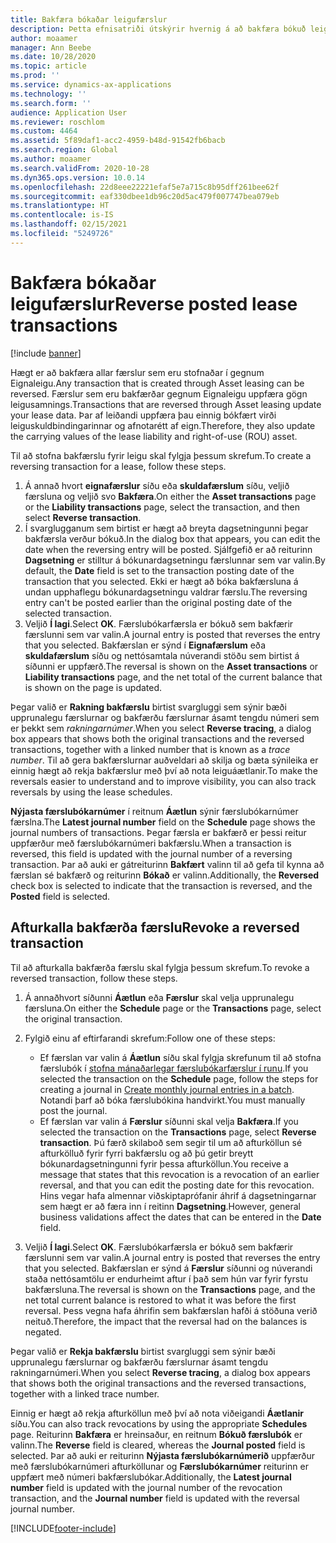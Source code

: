 ```yaml
---
title: Bakfæra bókaðar leigufærslur
description: Þetta efnisatriði útskýrir hvernig á að bakfæra bókuð leiguviðskipti. Hægt er að bakfæra allar færslur sem eru stofnaðar í gegnum Eignaleigu.
author: moaamer
manager: Ann Beebe
ms.date: 10/28/2020
ms.topic: article
ms.prod: ''
ms.service: dynamics-ax-applications
ms.technology: ''
ms.search.form: ''
audience: Application User
ms.reviewer: roschlom
ms.custom: 4464
ms.assetid: 5f89daf1-acc2-4959-b48d-91542fb6bacb
ms.search.region: Global
ms.author: moaamer
ms.search.validFrom: 2020-10-28
ms.dyn365.ops.version: 10.0.14
ms.openlocfilehash: 22d8eee22221efaf5e7a715c8b95dff261bee62f
ms.sourcegitcommit: eaf330dbee1db96c20d5ac479f007747bea079eb
ms.translationtype: HT
ms.contentlocale: is-IS
ms.lasthandoff: 02/15/2021
ms.locfileid: "5249726"
---
```

# <a name="reverse-posted-lease-transactions"></a><span data-ttu-id="d5a4a-104">Bakfæra bókaðar leigufærslur</span><span class="sxs-lookup"><span data-stu-id="d5a4a-104">Reverse posted lease transactions</span></span>

[!include [banner](../includes/banner.md)]

<span data-ttu-id="d5a4a-105">Hægt er að bakfæra allar færslur sem eru stofnaðar í gegnum Eignaleigu.</span><span class="sxs-lookup"><span data-stu-id="d5a4a-105">Any transaction that is created through Asset leasing can be reversed.</span></span> <span data-ttu-id="d5a4a-106">Færslur sem eru bakfærðar gegnum Eignaleigu uppfæra gögn leigusamnings.</span><span class="sxs-lookup"><span data-stu-id="d5a4a-106">Transactions that are reversed through Asset leasing update your lease data.</span></span> <span data-ttu-id="d5a4a-107">Þar af leiðandi uppfæra þau einnig bókfært virði leiguskuldbindingarinnar og afnotarétt af eign.</span><span class="sxs-lookup"><span data-stu-id="d5a4a-107">Therefore, they also update the carrying values of the lease liability and right-of-use (ROU) asset.</span></span>

<span data-ttu-id="d5a4a-108">Til að stofna bakfærslu fyrir leigu skal fylgja þessum skrefum.</span><span class="sxs-lookup"><span data-stu-id="d5a4a-108">To create a reversing transaction for a lease, follow these steps.</span></span>

1. <span data-ttu-id="d5a4a-109">Á annað hvort **eignafærslur** síðu eða **skuldafærslum** síðu, veljið færsluna og veljið svo **Bakfæra**.</span><span class="sxs-lookup"><span data-stu-id="d5a4a-109">On either the **Asset transactions** page or the **Liability transactions** page, select the transaction, and then select **Reverse transaction**.</span></span>
2. <span data-ttu-id="d5a4a-110">Í svarglugganum sem birtist er hægt að breyta dagsetningunni þegar bakfærsla verður bókuð.</span><span class="sxs-lookup"><span data-stu-id="d5a4a-110">In the dialog box that appears, you can edit the date when the reversing entry will be posted.</span></span> <span data-ttu-id="d5a4a-111">Sjálfgefið er að reiturinn **Dagsetning** er stilltur á bókunardagsetningu færslunnar sem var valin.</span><span class="sxs-lookup"><span data-stu-id="d5a4a-111">By default, the **Date** field is set to the transaction posting date of the transaction that you selected.</span></span> <span data-ttu-id="d5a4a-112">Ekki er hægt að bóka bakfærsluna á undan upphaflegu bókunardagsetningu valdrar færslu.</span><span class="sxs-lookup"><span data-stu-id="d5a4a-112">The reversing entry can't be posted earlier than the original posting date of the selected transaction.</span></span>
3. <span data-ttu-id="d5a4a-113">Veljið **Í lagi**.</span><span class="sxs-lookup"><span data-stu-id="d5a4a-113">Select **OK**.</span></span> <span data-ttu-id="d5a4a-114">Færslubókarfærsla er bókuð sem bakfærir færslunni sem var valin.</span><span class="sxs-lookup"><span data-stu-id="d5a4a-114">A journal entry is posted that reverses the entry that you selected.</span></span> <span data-ttu-id="d5a4a-115">Bakfærslan er sýnd í **Eignafærslum** eða **skuldafærslum** síðu og nettósamtala núverandi stöðu sem birtist á síðunni er uppfærð.</span><span class="sxs-lookup"><span data-stu-id="d5a4a-115">The reversal is shown on the **Asset transactions** or **Liability transactions** page, and the net total of the current balance that is shown on the page is updated.</span></span>

<span data-ttu-id="d5a4a-116">Þegar valið er **Rakning bakfærslu** birtist svargluggi sem sýnir bæði upprunalegu færslurnar og bakfærðu færslurnar ásamt tengdu númeri sem er þekkt sem *rakningarnúmer*.</span><span class="sxs-lookup"><span data-stu-id="d5a4a-116">When you select **Reverse tracing**, a dialog box appears that shows both the original transactions and the reversed transactions, together with a linked number that is known as a *trace number*.</span></span> <span data-ttu-id="d5a4a-117">Til að gera bakfærslurnar auðveldari að skilja og bæta sýnileika er einnig hægt að rekja bakfærslur með því að nota leiguáætlanir.</span><span class="sxs-lookup"><span data-stu-id="d5a4a-117">To make the reversals easier to understand and to improve visibility, you can also track reversals by using the lease schedules.</span></span>

<span data-ttu-id="d5a4a-118">**Nýjasta færslubókarnúmer** í reitnum **Áætlun** sýnir færslubókarnúmer færslna.</span><span class="sxs-lookup"><span data-stu-id="d5a4a-118">The **Latest journal number** field on the **Schedule** page shows the journal numbers of transactions.</span></span> <span data-ttu-id="d5a4a-119">Þegar færsla er bakfærð er þessi reitur uppfærður með færslubókarnúmeri bakfærslu.</span><span class="sxs-lookup"><span data-stu-id="d5a4a-119">When a transaction is reversed, this field is updated with the journal number of a reversing transaction.</span></span> <span data-ttu-id="d5a4a-120">Þar að auki er gátreiturinn **Bakfært** valinn til að gefa til kynna að færslan sé bakfærð og reiturinn **Bókað** er valinn.</span><span class="sxs-lookup"><span data-stu-id="d5a4a-120">Additionally, the **Reversed** check box is selected to indicate that the transaction is reversed, and the **Posted** field is selected.</span></span>

## <a name="revoke-a-reversed-transaction"></a><span data-ttu-id="d5a4a-121">Afturkalla bakfærða færslu</span><span class="sxs-lookup"><span data-stu-id="d5a4a-121">Revoke a reversed transaction</span></span>

<span data-ttu-id="d5a4a-122">Til að afturkalla bakfærða færslu skal fylgja þessum skrefum.</span><span class="sxs-lookup"><span data-stu-id="d5a4a-122">To revoke a reversed transaction, follow these steps.</span></span>

1. <span data-ttu-id="d5a4a-123">Á annaðhvort síðunni **Áætlun** eða **Færslur** skal velja upprunalegu færsluna.</span><span class="sxs-lookup"><span data-stu-id="d5a4a-123">On either the **Schedule** page or the **Transactions** page, select the original transaction.</span></span>
2. <span data-ttu-id="d5a4a-124">Fylgið einu af eftirfarandi skrefum:</span><span class="sxs-lookup"><span data-stu-id="d5a4a-124">Follow one of these steps:</span></span>

    - <span data-ttu-id="d5a4a-125">Ef færslan var valin á **Áætlun** síðu skal fylgja skrefunum til að stofna færslubók í [stofna mánaðarlegar færslubókarfærslur í runu](create-monthly-journals-batch.md).</span><span class="sxs-lookup"><span data-stu-id="d5a4a-125">If you selected the transaction on the **Schedule** page, follow the steps for creating a journal in [Create monthly journal entries in a batch](create-monthly-journals-batch.md).</span></span> <span data-ttu-id="d5a4a-126">Notandi þarf að bóka færslubókina handvirkt.</span><span class="sxs-lookup"><span data-stu-id="d5a4a-126">You must manually post the journal.</span></span>
    - <span data-ttu-id="d5a4a-127">Ef færslan var valin á **Færslur** síðunni skal velja **Bakfæra**.</span><span class="sxs-lookup"><span data-stu-id="d5a4a-127">If you selected the transaction on the **Transactions** page, select **Reverse transaction**.</span></span> <span data-ttu-id="d5a4a-128">Þú færð skilaboð sem segir til um að afturköllun sé afturkölluð fyrir fyrri bakfærslu og að þú getir breytt bókunardagsetningunni fyrir þessa afturköllun.</span><span class="sxs-lookup"><span data-stu-id="d5a4a-128">You receive a message that states that this revocation is a revocation of an earlier reversal, and that you can edit the posting date for this revocation.</span></span> <span data-ttu-id="d5a4a-129">Hins vegar hafa almennar viðskiptaprófanir áhrif á dagsetningarnar sem hægt er að færa inn í reitinn **Dagsetning**.</span><span class="sxs-lookup"><span data-stu-id="d5a4a-129">However, general business validations affect the dates that can be entered in the **Date** field.</span></span> 

3. <span data-ttu-id="d5a4a-130">Veljið **Í lagi**.</span><span class="sxs-lookup"><span data-stu-id="d5a4a-130">Select **OK**.</span></span> <span data-ttu-id="d5a4a-131">Færslubókarfærsla er bókuð sem bakfærir færslunni sem var valin.</span><span class="sxs-lookup"><span data-stu-id="d5a4a-131">A journal entry is posted that reverses the entry that you selected.</span></span> <span data-ttu-id="d5a4a-132">Bakfærslan er sýnd á **Færslur** síðunni og núverandi staða nettósamtölu er endurheimt aftur í það sem hún var fyrir fyrstu bakfærsluna.</span><span class="sxs-lookup"><span data-stu-id="d5a4a-132">The reversal is shown on the **Transactions** page, and the net total current balance is restored to what it was before the first reversal.</span></span> <span data-ttu-id="d5a4a-133">Þess vegna hafa áhrifin sem bakfærslan hafði á stöðuna verið neituð.</span><span class="sxs-lookup"><span data-stu-id="d5a4a-133">Therefore, the impact that the reversal had on the balances is negated.</span></span>

<span data-ttu-id="d5a4a-134">Þegar valið er **Rekja bakfærslu** birtist svargluggi sem sýnir bæði upprunalegu færslurnar og bakfærðu færslurnar ásamt tengdu rakningarnúmeri.</span><span class="sxs-lookup"><span data-stu-id="d5a4a-134">When you select **Reverse tracing**, a dialog box appears that shows both the original transactions and the reversed transactions, together with a linked trace number.</span></span>

<span data-ttu-id="d5a4a-135">Einnig er hægt að rekja afturköllun með því að nota viðeigandi **Áætlanir** síðu.</span><span class="sxs-lookup"><span data-stu-id="d5a4a-135">You can also track revocations by using the appropriate **Schedules** page.</span></span> <span data-ttu-id="d5a4a-136">Reiturinn **Bakfæra** er hreinsaður, en reitnum **Bókuð færslubók** er valinn.</span><span class="sxs-lookup"><span data-stu-id="d5a4a-136">The **Reverse** field is cleared, whereas the **Journal posted** field is selected.</span></span> <span data-ttu-id="d5a4a-137">Þar að auki er reiturinn **Nýjasta færslubókarnúmerið** uppfærður með færslubókarnúmeri afturköllunar og **Færslubókarnúmer** reiturinn er uppfært með númeri bakfærslubókar.</span><span class="sxs-lookup"><span data-stu-id="d5a4a-137">Additionally, the **Latest journal number** field is updated with the journal number of the revocation transaction, and the **Journal number** field is updated with the reversal journal number.</span></span>


[!INCLUDE[footer-include](../../includes/footer-banner.md)]